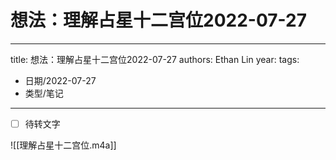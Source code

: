 # 想法：理解占星十二宫位2022-07-27


---
title: 想法：理解占星十二宫位2022-07-27
authors: Ethan Lin
year:
tags:
  - 日期/2022-07-27 
  - 类型/笔记 
---




- [ ] 待转文字


![[理解占星十二宫位.m4a]]